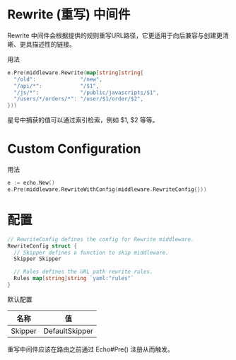 # Rewrite (重写) 中间件

Rewrite 中间件会根据提供的规则重写URL路径，它更适用于向后兼容与创建更清晰、更具描述性的链接。

用法

```go
e.Pre(middleware.Rewrite(map[string]string{
  "/old":              "/new",
  "/api/*":            "/$1",
  "/js/*":             "/public/javascripts/$1",
  "/users/*/orders/*": "/user/$1/order/$2",
}))
```


星号中捕获的值可以通过索引检索，例如 $1, $2 等等。


# Custom Configuration

用法

```go
e := echo.New()
e.Pre(middleware.RewriteWithConfig(middleware.RewriteConfig{}))
```

# 配置

```go
// RewriteConfig defines the config for Rewrite middleware.
RewriteConfig struct {
  // Skipper defines a function to skip middleware.
  Skipper Skipper

  // Rules defines the URL path rewrite rules.
  Rules map[string]string `yaml:"rules"`
}
```

默认配置

| 名称      | 值              |
|---------|----------------|
| Skipper | DefaultSkipper |

重写中间件应该在路由之前通过 Echo#Pre() 注册从而触发。